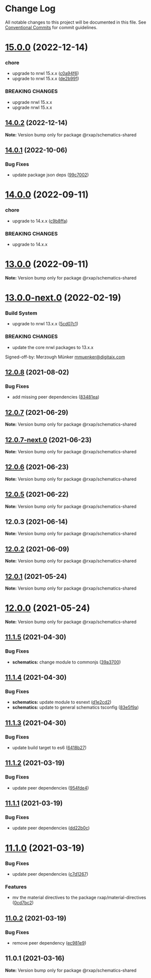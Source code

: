 # Change Log

All notable changes to this project will be documented in this file.
See [Conventional Commits](https://conventionalcommits.org) for commit guidelines.

# [15.0.0](https://gitlab.com/rxap/schematics/compare/@rxap/schematics-shared@14.0.2...@rxap/schematics-shared@15.0.0) (2022-12-14)


### chore

* upgrade to nrwl 15.x.x ([c0a94f6](https://gitlab.com/rxap/schematics/commit/c0a94f6b044213fe55dbda0634bef60859daa345))
* upgrade to nrwl 15.x.x ([de2b991](https://gitlab.com/rxap/schematics/commit/de2b99196ee6d388f37efd17b464a5bfa744de7e))


### BREAKING CHANGES

* upgrade nrwl 15.x.x
* upgrade nrwl 15.x.x





## [14.0.2](https://gitlab.com/rxap/schematics/compare/@rxap/schematics-shared@14.0.1...@rxap/schematics-shared@14.0.2) (2022-12-14)

**Note:** Version bump only for package @rxap/schematics-shared





## [14.0.1](https://gitlab.com/rxap/schematics/compare/@rxap/schematics-shared@14.0.0...@rxap/schematics-shared@14.0.1) (2022-10-06)


### Bug Fixes

* update package json deps ([99c7002](https://gitlab.com/rxap/schematics/commit/99c70028a34927902ece991748a7d0fc857c5223))





# [14.0.0](https://gitlab.com/rxap/schematics/compare/@rxap/schematics-shared@13.0.0...@rxap/schematics-shared@14.0.0) (2022-09-11)


### chore

* upgrade to 14.x.x ([c9b8ffa](https://gitlab.com/rxap/schematics/commit/c9b8ffa50b9d86020143c333a4d4ed8c5af07687))


### BREAKING CHANGES

* upgrade to 14.x.x





# [13.0.0](https://gitlab.com/rxap/schematics/compare/@rxap/schematics-shared@13.0.0-next.0...@rxap/schematics-shared@13.0.0) (2022-09-11)

**Note:** Version bump only for package @rxap/schematics-shared

# [13.0.0-next.0](https://gitlab.com/rxap/schematics/compare/@rxap/schematics-shared@12.0.8...@rxap/schematics-shared@13.0.0-next.0) (2022-02-19)

### Build System

* upgrade to nrwl 13.x.x ([5cd07c1](https://gitlab.com/rxap/schematics/commit/5cd07c19645528c787ef01a121a4a4367db78902))

### BREAKING CHANGES

* update the core nrwl packages to 13.x.x

Signed-off-by: Merzough Münker <mmuenker@digitaix.com>





## [12.0.8](https://gitlab.com/rxap/schematics/compare/@rxap/schematics-shared@12.0.7...@rxap/schematics-shared@12.0.8) (2021-08-02)


### Bug Fixes

* add missing peer dependencies ([83481ea](https://gitlab.com/rxap/schematics/commit/83481eafb7912aef4e9574abc416edfd5f025898))





## [12.0.7](https://gitlab.com/rxap/schematics/compare/@rxap/schematics-shared@12.0.7-next.0...@rxap/schematics-shared@12.0.7) (2021-06-29)

**Note:** Version bump only for package @rxap/schematics-shared





## [12.0.7-next.0](https://gitlab.com/rxap/schematics/compare/@rxap/schematics-shared@12.0.6...@rxap/schematics-shared@12.0.7-next.0) (2021-06-23)

**Note:** Version bump only for package @rxap/schematics-shared





## [12.0.6](https://gitlab.com/rxap/schematics/compare/@rxap/schematics-shared@12.0.5...@rxap/schematics-shared@12.0.6) (2021-06-23)

**Note:** Version bump only for package @rxap/schematics-shared





## [12.0.5](https://gitlab.com/rxap/schematics/compare/@rxap/schematics-shared@12.0.3...@rxap/schematics-shared@12.0.5) (2021-06-22)

**Note:** Version bump only for package @rxap/schematics-shared





## 12.0.3 (2021-06-14)

**Note:** Version bump only for package @rxap/schematics-shared





## [12.0.2](https://gitlab.com/rxap/packages/compare/@rxap/schematics-shared@11.1.6...@rxap/schematics-shared@12.0.2) (2021-06-09)

**Note:** Version bump only for package @rxap/schematics-shared





## [12.0.1](https://gitlab.com/rxap/packages/compare/@rxap/schematics-shared@12.0.0...@rxap/schematics-shared@12.0.1) (2021-05-24)

**Note:** Version bump only for package @rxap/schematics-shared





# [12.0.0](https://gitlab.com/rxap/packages/compare/@rxap/schematics-shared@11.1.5...@rxap/schematics-shared@12.0.0) (2021-05-24)

**Note:** Version bump only for package @rxap/schematics-shared





## [11.1.5](https://gitlab.com/rxap/packages/compare/@rxap/schematics-shared@11.1.4...@rxap/schematics-shared@11.1.5) (2021-04-30)


### Bug Fixes

* **schematics:** change module to commonjs ([39a3700](https://gitlab.com/rxap/packages/commit/39a3700a1d1194a81fb9e7944288984f64b46b88))





## [11.1.4](https://gitlab.com/rxap/packages/compare/@rxap/schematics-shared@11.1.3...@rxap/schematics-shared@11.1.4) (2021-04-30)


### Bug Fixes

* **schematics:** update module to esnext ([d1e2cd2](https://gitlab.com/rxap/packages/commit/d1e2cd252f3866471935131187b3acaefe2cca82))
* **schematics:** update to general schematics tsconfig ([83e5f9a](https://gitlab.com/rxap/packages/commit/83e5f9a0cf1810686a503425d87a5e4ae30b8c84))





## [11.1.3](https://gitlab.com/rxap/packages/compare/@rxap/schematics-shared@11.1.2...@rxap/schematics-shared@11.1.3) (2021-04-30)


### Bug Fixes

* update build target to es6 ([6418b27](https://gitlab.com/rxap/packages/commit/6418b27af301db0c794bb584504d786ad20cfe8c))





## [11.1.2](https://gitlab.com/rxap/packages/compare/@rxap/schematics-shared@11.1.1...@rxap/schematics-shared@11.1.2) (2021-03-19)


### Bug Fixes

* update peer dependencies ([954fde4](https://gitlab.com/rxap/packages/commit/954fde47836ff0c1f25a77c33ff871ddc7685b6c))





## [11.1.1](https://gitlab.com/rxap/packages/compare/@rxap/schematics-shared@11.1.0...@rxap/schematics-shared@11.1.1) (2021-03-19)


### Bug Fixes

* update peer dependencies ([dd22b0c](https://gitlab.com/rxap/packages/commit/dd22b0ce053bc266c7aea659a2faf3be39f424e7))





# [11.1.0](https://gitlab.com/rxap/packages/compare/@rxap/schematics-shared@11.0.2...@rxap/schematics-shared@11.1.0) (2021-03-19)


### Bug Fixes

* update peer dependencies ([c7d1267](https://gitlab.com/rxap/packages/commit/c7d12671f3efc198985cddee92caa2558e74b023))


### Features

* mv the material directives to the package rxap/material-directives ([0cd7bc2](https://gitlab.com/rxap/packages/commit/0cd7bc2102784085ba2c58702628984c1cfbb092))





## [11.0.2](https://gitlab.com/rxap/packages/compare/@rxap/schematics-shared@11.0.1...@rxap/schematics-shared@11.0.2) (2021-03-19)


### Bug Fixes

* remove peer dependency ([ec981e9](https://gitlab.com/rxap/packages/commit/ec981e981fd897dde0116d05a749e431300803d1))





## 11.0.1 (2021-03-16)

**Note:** Version bump only for package @rxap/schematics-shared
